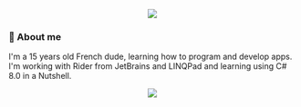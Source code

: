<p align=center>
  <img src="https://i.imgur.com/1EfCtzX.gif">
</p>


### 🤔 About me
<p>I'm a 15 years old French dude, learning how to program and develop apps.<br/>
I'm working with Rider from JetBrains and LINQPad and learning using C# 8.0 in a Nutshell.</p>

<p align=center>
  <img src="https://i.imgur.com/iCvVmgX.mp4">
</p>
